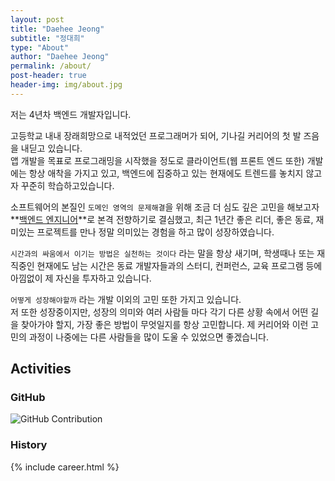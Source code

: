```yaml
---
layout: post
title: "Daehee Jeong"
subtitle: "정대희"
type: "About"
author: "Daehee Jeong"
permalink: /about/
post-header: true
header-img: img/about.jpg
---
```


저는 4년차 백엔드 개발자입니다.

고등학교 내내 장래희망으로 내적었던 프로그래머가 되어, 기나길 커리어의 첫 발 즈음을 내딛고 있습니다.  
앱 개발을 목표로 프로그래밍을 시작했을 정도로 클라이언트(웹 프론트 엔드 또한) 개발에는 항상 애착을 가지고 있고, 백엔드에 집중하고 있는 현재에도 트렌드를 놓치지 않고자 꾸준히 학습하고있습니다.

소프트웨어의 본질인 `도메인 영역의 문제해결`을 위해 조금 더 심도 깊은 고민을 해보고자 **[백엔드 엔지니어](#)**로 본격 전향하기로 결심했고, 최근 1년간 좋은 리더, 좋은 동료, 재미있는 프로젝트를 만나 정말 의미있는 경험을 하고 많이 성장하였습니다.

`시간과의 싸움에서 이기는 방법은 실천하는 것이다` 라는 말을 항상 새기며, 학생때나 또는 재직중인 현재에도 남는 시간은 동료 개발자들과의 스터디, 컨퍼런스, 교육 프로그램 등에 아낌없이 제 자신을 투자하고 있습니다.

`어떻게 성장해야할까` 라는 개발 이외의 고민 또한 가지고 있습니다.  
저 또한 성장중이지만, 성장의 의미와 여러 사람들 마다 각기 다른 상황 속에서 어떤 길을 찾아가야 할지, 가장 좋은 방법이 무엇일지를 항상 고민합니다. 제 커리어와 이런 고민의 과정이 나중에는 다른 사람들을 많이 도울 수 있었으면 좋겠습니다.

## Activities

### GitHub
![GitHub Contribution](https://ghchart.rshah.org/daeheejeong)

### History
{% include career.html %}

<br />